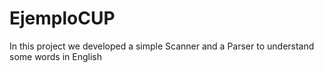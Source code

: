 # EjemploCUP
In this project we developed a simple Scanner and a Parser to understand some words in English

